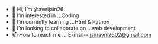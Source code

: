 - 👋 Hi, I’m @avnijain26
- 👀 I’m interested in ...Coding
- 🌱 I’m currently learning ...Html & Python
- 💞️ I’m looking to collaborate on ...web development
- 📫 How to reach me ... E-mail-- jainavni2602@gmail.com
<!---
avnijain26/avnijain26 is a ✨ special ✨ repository because its `README.md` (this file) appears on your GitHub profile.
You can click the Preview link to take a look at your changes.
--->
